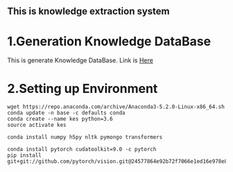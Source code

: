 ## This is knowledge extraction system


# 1.Generation Knowledge DataBase
This is generate Knowledge DataBase. Link is [Here](https://github.com/jaeyun95/KnowledgeExtraction/tree/master/generationDB)

# 2.Setting up Environment
```
wget https://repo.anaconda.com/archive/Anaconda3-5.2.0-Linux-x86_64.sh
conda update -n base -c defaults conda
conda create --name kes python=3.6
source activate kes

conda install numpy h5py nltk pymongo transformers

conda install pytorch cudatoolkit=9.0 -c pytorch
pip install git+git://github.com/pytorch/vision.git@24577864e92b72f7066e1ed16e978e873e19d13d
```
